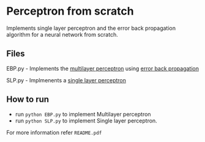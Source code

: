 # Perceptron from scratch
Implements single layer perceptron and the error back propagation algorithm for a neural network from scratch.

## Files
EBP.py - Implements the [multilayer perceptron](https://en.wikipedia.org/wiki/Multilayer_perceptron) using [error back propagation](https://towardsdatascience.com/error-backpropagation-5394d33ff49b)

SLP.py - Implmenents a [single layer perceptron](https://en.wikipedia.org/wiki/Perceptron)

## How to run
- run `python EBP.py` to implement Multilayer perceptron
- run  `python SLP.py` to implement Single layer perceptron.

For more information refer `README.pdf`
